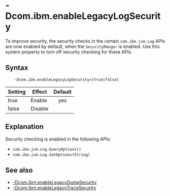 <!--
* Copyright (c) 2017, 2021 IBM Corp. and others
*
* This program and the accompanying materials are made
* available under the terms of the Eclipse Public License 2.0
* which accompanies this distribution and is available at
* https://www.eclipse.org/legal/epl-2.0/ or the Apache
* License, Version 2.0 which accompanies this distribution and
* is available at https://www.apache.org/licenses/LICENSE-2.0.
*
* This Source Code may also be made available under the
* following Secondary Licenses when the conditions for such
* availability set forth in the Eclipse Public License, v. 2.0
* are satisfied: GNU General Public License, version 2 with
* the GNU Classpath Exception [1] and GNU General Public
* License, version 2 with the OpenJDK Assembly Exception [2].
*
* [1] https://www.gnu.org/software/classpath/license.html
* [2] http://openjdk.java.net/legal/assembly-exception.html
*
* SPDX-License-Identifier: EPL-2.0 OR Apache-2.0 OR GPL-2.0 WITH
* Classpath-exception-2.0 OR LicenseRef-GPL-2.0 WITH Assembly-exception
-->

# -Dcom.ibm.enableLegacyLogSecurity


To improve security, the security checks in the certain `com.ibm.jvm.Log` APIs are now enabled by default, when the `SecurityManger` is enabled. Use this system property to turn off security checking for these APIs.

## Syntax

        -Dcom.ibm.enableLegacyLogSecurity=[true|false]

| Setting      | Effect  | Default                                                                            |
|--------------|---------|:----------------------------------------------------------------------------------:|
| true         | Enable  | <i class="fa fa-check" aria-hidden="true"></i><span class="sr-only">yes</span> |
| false        | Disable |                                                                                    |

## Explanation

Security checking is enabled in the following APIs:

- `com.ibm.jvm.Log.QueryOptions()`
- `com.ibm.jvm.Log.SetOptions(String)`


## See also

- [-Dcom.ibm.enableLegacyDumpSecurity](dcomibmenablelegacydumpsecurity.md)
- [-Dcom.ibm.enableLegacyTraceSecurity](dcomibmenablelegacytracesecurity.md)


<!-- ==== END OF TOPIC ==== dcomibmenableclasscaching.md ==== -->
